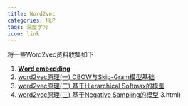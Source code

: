 ```yaml
---
title: Word2vec
categories: NLP
tags: 深度学习
icon: link
---
```


将一些Word2vec资料收集如下
1. [**Word embedding**](https://medium.com/data-science-group-iitr/word-embedding-2d05d270b285)
2. [word2vec原理(一) CBOW与Skip-Gram模型基础](https://www.cnblogs.com/pinard/p/7160330.html)
3. [word2vec原理(二) 基于Hierarchical Softmax的模型](https://www.cnblogs.com/pinard/p/7243513.html)
4. [word2vec原理(三) 基于Negative Sampling的模型](https://www.cnblogs.com/pinard/p/7249903.html)
3.html)
